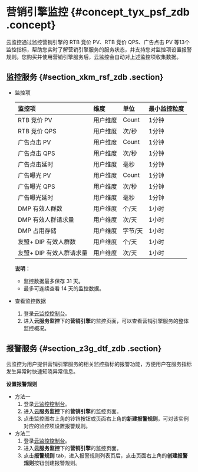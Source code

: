 # 营销引擎监控 {#concept_tyx_psf_zdb .concept}

云监控通过监控营销引擎的 RTB 竞价 PV、RTB 竞价 QPS、广告点击 PV 等13个监控指标，帮助您实时了解营销引擎服务的服务状态，并支持您对监控项设置报警规则。您购买并使用营销引擎服务后，云监控会自动对上述监控项收集数据。

## 监控服务 {#section_xkm_rsf_zdb .section}

-   监控项

    |监控项|维度|单位|最小监控粒度|
    |:--|:-|:-|:-----|
    |RTB 竞价 PV|用户维度|Count|1分钟|
    |RTB 竞价 QPS|用户维度|次/秒|1分钟|
    |广告点击 PV|用户维度|Count|1分钟|
    |广告点击 QPS|用户维度|次/秒|1分钟|
    |广告点击延时|用户维度|毫秒|1分钟|
    |广告曝光 PV|用户维度|Count|1分钟|
    |广告曝光 QPS|用户维度|次/秒|1分钟|
    |广告曝光延时|用户维度|毫秒|1分钟|
    |DMP 有效人群数|用户维度|个/天|1小时|
    |DMP 有效人群请求量|用户维度|次/天|1小时|
    |DMP 占用存储|用户维度|字节/天|1小时|
    |友盟+ DIP 有效人群数|用户维度|个/天|1小时|
    |友盟+ DIP 有效人群请求量|用户维度|次/天|1小时|

    **说明：** 

    -   监控数据最多保存 31 天。
    -   最多可连续查看 14 天的监控数据。

-   查看监控数据
    1.  登录[云监控控制台](https://cloudmonitor.console.aliyun.com)。
    2.  进入**云服务监控**下的**营销引擎**的监控页面，可以查看营销引擎服务的整体监控概况。

## 报警服务 {#section_z3g_dtf_zdb .section}

云监控为用户提供营销引擎服务的相关监控指标的报警功能，方便用户在服务指标发生异常时快速知晓异常信息。

**设置报警规则**

-   方法一
    1.  登录[云监控控制台](https://cloudmonitor.console.aliyun.com)。
    2.  进入**云服务监控**下的**营销引擎**的监控页面。
    3.  点击监控图右上角的铃铛按钮或页面右上角的**新建报警规则**，可对该实例对应的监控项设置报警规则。
-   方法二
    1.  登录[云监控控制台](https://cloudmonitor.console.aliyun.com)。
    2.  进入**云服务监控**下的**营销引擎**的监控页面。
    3.  点击**报警规则** tab，进入报警规则列表页后，点击页面右上角的**创建报警规则**按钮创建报警规则。

